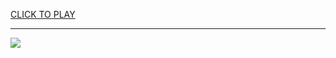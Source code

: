 
<a href="https://premium76.site?title=go_kart_games_unblocked&ref=13M">CLICK TO PLAY</a></h3>
<hr>

<a href="https://premium76.site?title=go_kart_games_unblocked&ref=13M"><img src="https://clearcache.store/games.png"></a>


